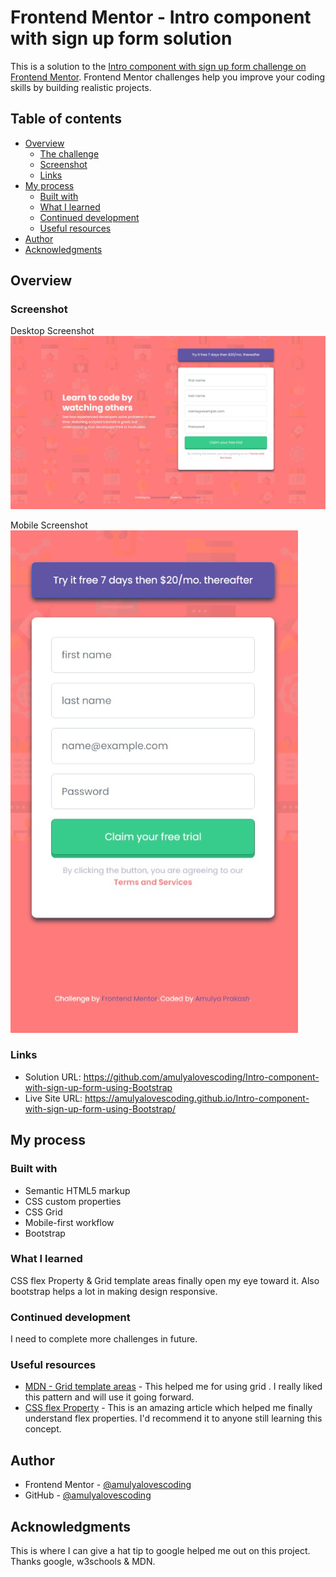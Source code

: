 # Frontend Mentor - Intro component with sign up form solution

This is a solution to the [Intro component with sign up form challenge on Frontend Mentor](https://www.frontendmentor.io/challenges/intro-component-with-signup-form-5cf91bd49edda32581d28fd1). Frontend Mentor challenges help you improve your coding skills by building realistic projects.

## Table of contents

- [Overview](#overview)
  - [The challenge](#the-challenge)
  - [Screenshot](#screenshot)
  - [Links](#links)
- [My process](#my-process)
  - [Built with](#built-with)
  - [What I learned](#what-i-learned)
  - [Continued development](#continued-development)
  - [Useful resources](#useful-resources)
- [Author](#author)
- [Acknowledgments](#acknowledgments)

## Overview

### Screenshot

Desktop Screenshot
![desktop screenshot](https://raw.githubusercontent.com/amulyalovescoding/Intro-component-with-sign-up-form-using-Bootstrap/main/screenshots/desktop.jpeg)


Mobile Screenshot
![Mobile screenshot](https://raw.githubusercontent.com/amulyalovescoding/Intro-component-with-sign-up-form-using-Bootstrap/main/screenshots/mobile.jpeg)

### Links

- Solution URL: https://github.com/amulyalovescoding/Intro-component-with-sign-up-form-using-Bootstrap
- Live Site URL: https://amulyalovescoding.github.io/Intro-component-with-sign-up-form-using-Bootstrap/

## My process

### Built with

- Semantic HTML5 markup
- CSS custom properties
- CSS Grid
- Mobile-first workflow
- Bootstrap


### What I learned

CSS flex Property & Grid template areas finally open my eye toward it.
Also bootstrap helps a lot in making design responsive.


### Continued development

I need to complete more challenges in future.

### Useful resources

- [MDN - Grid template areas](https://developer.mozilla.org/en-US/docs/Web/CSS/CSS_Grid_Layout/Grid_Template_Areas) - This helped me for using grid . I really liked this pattern and will use it going forward.
- [CSS flex Property](https://www.w3schools.com/cssref/css3_pr_flex.asp) - This is an amazing article which helped me finally understand flex properties. I'd recommend it to anyone still learning this concept.

## Author

- Frontend Mentor - [@amulyalovescoding](https://www.frontendmentor.io/profile/amulyalovescoding)
- GitHub - [@amulyalovescoding](https://github.com/amulyalovescoding)

## Acknowledgments

This is where I can give a hat tip to google helped me out on this project.
Thanks google, w3schools & MDN.
